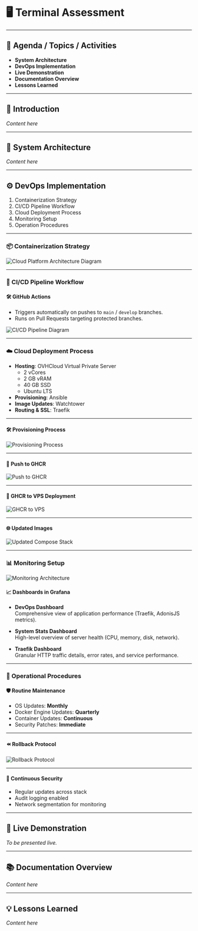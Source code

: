 # 🖥️ Terminal Assessment

---

## 📌 Agenda / Topics / Activities

- **System Architecture**
- **DevOps Implementation**
- **Live Demonstration**
- **Documentation Overview**
- **Lessons Learned**

---

## 📖 Introduction

_Content here_

---

## 🧱 System Architecture

_Content here_

---

## ⚙️ DevOps Implementation

1. Containerization Strategy
2. CI/CD Pipeline Workflow
3. Cloud Deployment Process
4. Monitoring Setup
5. Operation Procedures

---

### 📦 Containerization Strategy

![Cloud Platform Architecture Diagram](images/cloud-platform-w-monitoring-architecture.png)

---

### 🔁 CI/CD Pipeline Workflow

#### 🛠️ GitHub Actions

- Triggers automatically on pushes to `main` / `develop` branches.
- Runs on Pull Requests targeting protected branches.

![CI/CD Pipeline Diagram](images/pipeline-diagram.png)

---

### ☁️ Cloud Deployment Process

- **Hosting**: OVHCloud Virtual Private Server
  - 2 vCores
  - 2 GB vRAM
  - 40 GB SSD
  - Ubuntu LTS
- **Provisioning**: Ansible
- **Image Updates**: Watchtower
- **Routing & SSL**: Traefik

---

#### 🛠️ Provisioning Process

![Provisioning Process](images/provisioning-process.png)

---

#### 🚀 Push to GHCR

![Push to GHCR](images/push-to-ghcr.png)

---

#### 🔄 GHCR to VPS Deployment

![GHCR to VPS](images/ghcr-to-vps.png)

---

#### 🌐 Updated Images

![Updated Compose Stack](images/updated-compose-stack.png)

---

### 📊 Monitoring Setup

![Monitoring Architecture](images/monitoring-architecture.png)

#### 📈 Dashboards in Grafana

- **DevOps Dashboard**  
  Comprehensive view of application performance (Traefik, AdonisJS metrics).

- **System Stats Dashboard**  
  High-level overview of server health (CPU, memory, disk, network).

- **Traefik Dashboard**  
  Granular HTTP traffic details, error rates, and service performance.

---

### 🔧 Operational Procedures

#### 🛡️ Routine Maintenance

- OS Updates: **Monthly**
- Docker Engine Updates: **Quarterly**
- Container Updates: **Continuous**
- Security Patches: **Immediate**

---

#### ⏪ Rollback Protocol

![Rollback Protocol](images/rollback-protocol.png)

---

#### 🔐 Continuous Security

- Regular updates across stack
- Audit logging enabled
- Network segmentation for monitoring

---

## 🚀 Live Demonstration

_To be presented live._

---

## 📚 Documentation Overview

_Content here_

---

## 💡 Lessons Learned

_Content here_
